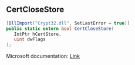 ## CertCloseStore

```csharp
[DllImport("Crypt32.dll", SetLastError = true)]
public static extern bool CertCloseStore(
   IntPtr hCertStore,
   uint dwFlags
);
```

Microsoft documentation: [Link](https://docs.microsoft.com/en-us/windows/win32/api/wincrypt/nf-wincrypt-certclosestore)
